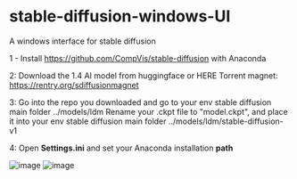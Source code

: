 # stable-diffusion-windows-UI
A windows interface for stable diffusion

1 - Install https://github.com/CompVis/stable-diffusion with Anaconda

2: Download the 1.4 AI model from huggingface or HERE
Torrent magnet: https://rentry.org/sdiffusionmagnet

3: Go into the repo you downloaded and go to your env stable diffusion main folder ../models/ldm
    Rename your .ckpt file to "model.ckpt", and place it into your env stable diffusion main folder ../models/ldm/stable-diffusion-v1

4: Open **Settings.ini** and set your Anaconda installation **path**

![image](https://user-images.githubusercontent.com/111762798/185965724-686578a4-01a4-414c-89d0-52de782c3e4d.png)
![image](https://user-images.githubusercontent.com/111762798/185965834-8fb3ec3e-03df-4c7e-8110-cc2d0a495d27.png)
